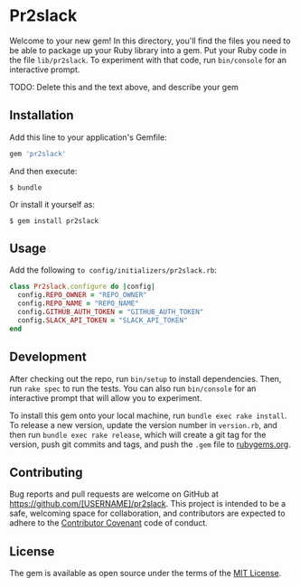 # Pr2slack

Welcome to your new gem! In this directory, you'll find the files you need to be able to package up your Ruby library into a gem. Put your Ruby code in the file `lib/pr2slack`. To experiment with that code, run `bin/console` for an interactive prompt.

TODO: Delete this and the text above, and describe your gem

## Installation

Add this line to your application's Gemfile:

```ruby
gem 'pr2slack'
```

And then execute:

    $ bundle

Or install it yourself as:

    $ gem install pr2slack

## Usage

Add the following `to config/initializers/pr2slack.rb`:

```ruby
class Pr2slack.configure do |config|
  config.REPO_OWNER = "REPO_OWNER"
  config.REPO_NAME = "REPO_NAME"
  config.GITHUB_AUTH_TOKEN = "GITHUB_AUTH_TOKEN"
  config.SLACK_API_TOKEN = "SLACK_API_TOKEN"
end

```


## Development

After checking out the repo, run `bin/setup` to install dependencies. Then, run `rake spec` to run the tests. You can also run `bin/console` for an interactive prompt that will allow you to experiment.

To install this gem onto your local machine, run `bundle exec rake install`. To release a new version, update the version number in `version.rb`, and then run `bundle exec rake release`, which will create a git tag for the version, push git commits and tags, and push the `.gem` file to [rubygems.org](https://rubygems.org).

## Contributing

Bug reports and pull requests are welcome on GitHub at https://github.com/[USERNAME]/pr2slack. This project is intended to be a safe, welcoming space for collaboration, and contributors are expected to adhere to the [Contributor Covenant](http://contributor-covenant.org) code of conduct.


## License

The gem is available as open source under the terms of the [MIT License](http://opensource.org/licenses/MIT).

